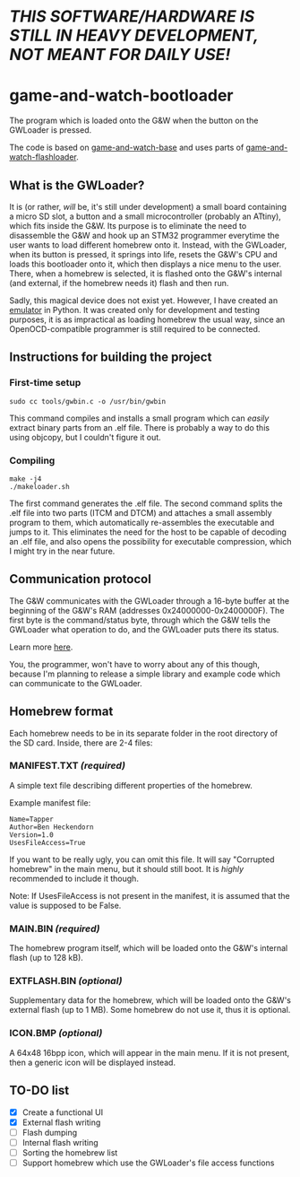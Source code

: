 # _THIS SOFTWARE/HARDWARE IS STILL IN HEAVY DEVELOPMENT, NOT MEANT FOR DAILY USE!_

# game-and-watch-bootloader

The program which is loaded onto the G&W when the button on the GWLoader is pressed.

The code is based on [game-and-watch-base](https://github.com/ghidraninja/game-and-watch-base) and uses parts of [game-and-watch-flashloader](https://github.com/ghidraninja/game-and-watch-flashloader).

## What is the GWLoader?

It is (or rather, _will_ be, it's still under development) a small board containing a micro SD slot, a button and a small microcontroller (probably an ATtiny), which fits inside the G&W. Its purpose is to eliminate the need to disassemble the G&W and hook up an STM32 programmer everytime the user wants to load different homebrew onto it. Instead, with the GWLoader, when its button is pressed, it springs into life, resets the G&W's CPU and loads this bootloader onto it, which then displays a nice menu to the user. There, when a homebrew is selected, it is flashed onto the G&W's internal (and external, if the homebrew needs it) flash and then run.

Sadly, this magical device does not exist yet. However, I have created an [emulator](https://github.com/prochazkaml/gwloader-emulator) in Python. It was created only for development and testing purposes, it is as impractical as loading homebrew the usual way, since an OpenOCD-compatible programmer is still required to be connected.

## Instructions for building the project

### First-time setup

```
sudo cc tools/gwbin.c -o /usr/bin/gwbin
```

This command compiles and installs a small program which can _easily_ extract binary parts from an .elf file. There is probably a way to do this using objcopy, but I couldn't figure it out.

### Compiling

```
make -j4
./makeloader.sh
```

The first command generates the .elf file. The second command splits the .elf file into two parts (ITCM and DTCM) and attaches a small assembly program to them, which automatically re-assembles the executable and jumps to it. This eliminates the need for the host to be capable of decoding an .elf file, and also opens the possibility for executable compression, which I might try in the near future.

## Communication protocol

The G&W communicates with the GWLoader through a 16-byte buffer at the beginning of the G&W's RAM (addresses 0x24000000-0x2400000F). The first byte is the command/status byte, through which the G&W tells the GWLoader what operation to do, and the GWLoader puts there its status.

Learn more [here](https://github.com/prochazkaml/gwloader-emulator/blob/main/Protocol.md).

You, the programmer, won't have to worry about any of this though, because I'm planning to release a simple library and example code which can communicate to the GWLoader.

## Homebrew format

Each homebrew needs to be in its separate folder in the root directory of the SD card. Inside, there are 2-4 files:

### MANIFEST.TXT _(required)_

A simple text file describing different properties of the homebrew.

Example manifest file:

```
Name=Tapper
Author=Ben Heckendorn
Version=1.0
UsesFileAccess=True
```

If you want to be really ugly, you can omit this file. It will say "Corrupted homebrew" in the main menu, but it should still boot. It is _highly_ recommended to include it though.

Note: If UsesFileAccess is not present in the manifest, it is assumed that the value is supposed to be False.

### MAIN.BIN _(required)_

The homebrew program itself, which will be loaded onto the G&W's internal flash (up to 128 kB).

### EXTFLASH.BIN _(optional)_

Supplementary data for the homebrew, which will be loaded onto the G&W's external flash (up to 1 MB). Some homebrew do not use it, thus it is optional.

### ICON.BMP _(optional)_

A 64x48 16bpp icon, which will appear in the main menu. If it is not present, then a generic icon will be displayed instead.

## TO-DO list

- [X] Create a functional UI
- [X] External flash writing
- [ ] Flash dumping
- [ ] Internal flash writing
- [ ] Sorting the homebrew list
- [ ] Support homebrew which use the GWLoader's file access functions
